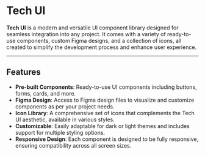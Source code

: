 # Tech UI

**Tech UI** is a modern and versatile UI component library designed for seamless integration into any project. It comes with a variety of ready-to-use components, custom Figma designs, and a collection of icons, all created to simplify the development process and enhance user experience.

---

## Features

- **Pre-built Components**: Ready-to-use UI components including buttons, forms, cards, and more.
- **Figma Design**: Access to Figma design files to visualize and customize components as per your project needs.
- **Icon Library**: A comprehensive set of icons that complements the Tech UI aesthetic, available in various styles.
- **Customizable**: Easily adaptable for dark or light themes and includes support for multiple styling options.
- **Responsive Design**: Each component is designed to be fully responsive, ensuring compatibility across all screen sizes.



